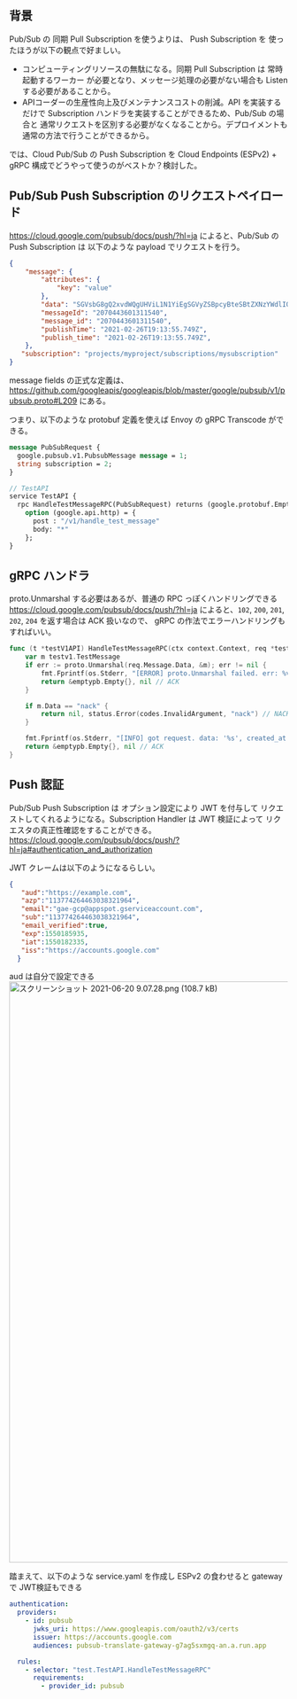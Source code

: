 ## 背景

Pub/Sub の 同期 Pull Subscription を使うよりは、 Push Subscription を 使ったほうが以下の観点で好ましい。
* コンピューティングリソースの無駄になる。同期 Pull Subscription は 常時起動するワーカー  が必要となり、メッセージ処理の必要がない場合も Listen する必要があることから。
* APIコーダーの生産性向上及びメンテナンスコストの削減。API を実装するだけで Subscription ハンドラを実装することができるため、Pub/Sub の場合と 通常リクエストを区別する必要がなくなることから。デプロイメントも通常の方法で行うことができるから。

では、Cloud Pub/Sub の Push Subscription を Cloud Endpoints  (ESPv2) + gRPC 構成でどうやって使うのがベストか？検討した。

## Pub/Sub Push Subscription のリクエストペイロード

https://cloud.google.com/pubsub/docs/push/?hl=ja によると、Pub/Sub の Push Subscription は 以下のような payload でリクエストを行う。

```json
{
    "message": {
        "attributes": {
            "key": "value"
        },
        "data": "SGVsbG8gQ2xvdWQgUHViL1N1YiEgSGVyZSBpcyBteSBtZXNzYWdlIQ==",
        "messageId": "2070443601311540",
        "message_id": "2070443601311540",
        "publishTime": "2021-02-26T19:13:55.749Z",
        "publish_time": "2021-02-26T19:13:55.749Z",
    },
   "subscription": "projects/myproject/subscriptions/mysubscription"
}
```

message fields の正式な定義は、https://github.com/googleapis/googleapis/blob/master/google/pubsub/v1/pubsub.proto#L209 にある。

つまり、以下のような protobuf 定義を使えば Envoy の gRPC Transcode ができる。

```proto
message PubSubRequest {
  google.pubsub.v1.PubsubMessage message = 1;
  string subscription = 2;
}

// TestAPI
service TestAPI {
  rpc HandleTestMessageRPC(PubSubRequest) returns (google.protobuf.Empty) {
    option (google.api.http) = {
      post : "/v1/handle_test_message"
      body: "*"
    };
}
```

## gRPC ハンドラ

proto.Unmarshal する必要はあるが、普通の RPC っぽくハンドリングできる
https://cloud.google.com/pubsub/docs/push/?hl=ja によると、`102`, `200`, `201`, `202`, `204` を返す場合は ACK 扱いなので、 gRPC の作法でエラーハンドリングもすればいい。

```go
func (t *testV1API) HandleTestMessageRPC(ctx context.Context, req *testv1.PubSubRequest) (*emptypb.Empty, error) {
	var m testv1.TestMessage
	if err := proto.Unmarshal(req.Message.Data, &m); err != nil {
		fmt.Fprintf(os.Stderr, "[ERROR] proto.Unmarshal failed. err: %v\n", err)
		return &emptypb.Empty{}, nil // ACK
	}

	if m.Data == "nack" {
		return nil, status.Error(codes.InvalidArgument, "nack") // NACK
	}

	fmt.Fprintf(os.Stderr, "[INFO] got request. data: '%s', created_at: '%s'\n", m.Data, m.CreatedAt.String())
	return &emptypb.Empty{}, nil // ACK
}
```

## Push 認証

Pub/Sub Push Subscription は オプション設定により JWT を付与して リクエストしてくれるようになる。Subscription Handler は JWT 検証によって リクエスタの真正性確認をすることができる。https://cloud.google.com/pubsub/docs/push/?hl=ja#authentication_and_authorization

JWT クレームは以下のようになるらしい。
```json
{
   "aud":"https://example.com",
   "azp":"113774264463038321964",
   "email":"gae-gcp@appspot.gserviceaccount.com",
   "sub":"113774264463038321964",
   "email_verified":true,
   "exp":1550185935,
   "iat":1550182335,
   "iss":"https://accounts.google.com"
  }
```

aud は自分で設定できる
<img width="1049" alt="スクリーンショット 2021-06-20 9.07.28.png (108.7 kB)" src="https://img.esa.io/uploads/production/attachments/17724/2021/06/20/2924/c84e13cf-000f-404f-bbef-03b64e9f23e5.png">

踏まえて、以下のような service.yaml を作成し ESPv2 の食わせると gateway で JWT検証もできる

```yaml
authentication:
  providers:
    - id: pubsub
      jwks_uri: https://www.googleapis.com/oauth2/v3/certs
      issuer: https://accounts.google.com
      audiences: pubsub-translate-gateway-g7ag5sxmgq-an.a.run.app

  rules:
    - selector: "test.TestAPI.HandleTestMessageRPC"
      requirements:
        - provider_id: pubsub

```

